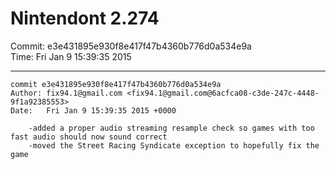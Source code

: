 # Nintendont 2.274
Commit: e3e431895e930f8e417f47b4360b776d0a534e9a  
Time: Fri Jan 9 15:39:35 2015   

-----

```
commit e3e431895e930f8e417f47b4360b776d0a534e9a
Author: fix94.1@gmail.com <fix94.1@gmail.com@6acfca08-c3de-247c-4448-9f1a92385553>
Date:   Fri Jan 9 15:39:35 2015 +0000

    -added a proper audio streaming resample check so games with too fast audio should now sound correct
    -moved the Street Racing Syndicate exception to hopefully fix the game
```
